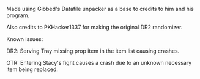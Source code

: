 Made using Gibbed's Datafile unpacker as a base to credits to him and his program.

Also credits to PKHacker1337 for making the original DR2 randomizer.

Known issues:

DR2:
Serving Tray missing prop item in the item list causing crashes.

OTR:
Entering Stacy's fight causes a crash due to an unknown necessary item being replaced.
